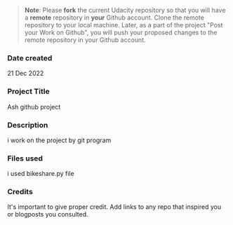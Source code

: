 >**Note**: Please **fork** the current Udacity repository so that you will have a **remote** repository in **your** Github account. Clone the remote repository to your local machine. Later, as a part of the project "Post your Work on Github", you will push your proposed changes to the remote repository in your Github account.

### Date created
21 Dec 2022

### Project Title
Ash github project

### Description
i work on the project by git program

### Files used
i used bikeshare.py file 

### Credits
It's important to give proper credit. Add links to any repo that inspired you or blogposts you consulted.

